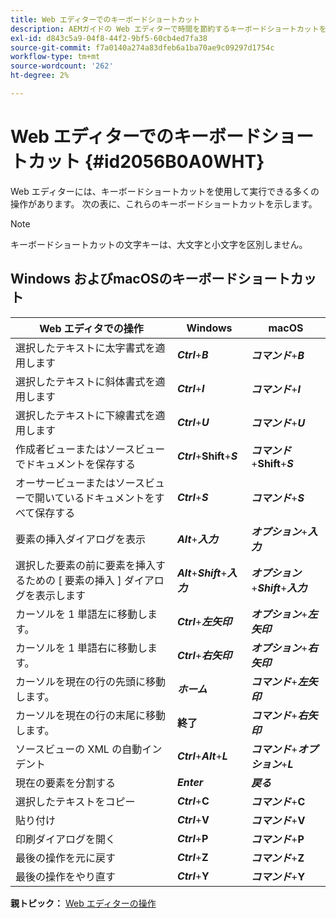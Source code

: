 ```yaml
---
title: Web エディターでのキーボードショートカット
description: AEMガイドの Web エディターで時間を節約するキーボードショートカットを確認できます。
exl-id: d843c5a9-04f8-44f2-9bf5-60cb4ed7fa38
source-git-commit: f7a0140a274a83dfeb6a1ba70ae9c09297d1754c
workflow-type: tm+mt
source-wordcount: '262'
ht-degree: 2%

---
```


# Web エディターでのキーボードショートカット {#id2056B0A0WHT}

Web エディターには、キーボードショートカットを使用して実行できる多くの操作があります。 次の表に、これらのキーボードショートカットを示します。

>[!NOTE]
>
> キーボードショートカットの文字キーは、大文字と小文字を区別しません。

## Windows およびmacOSのキーボードショートカット

| Web エディタでの操作 | Windows | macOS |
|-----------------------|-----------------|-----------------|
| 選択したテキストに太字書式を適用します | ***Ctrl***+***B*** | ***コマンド***+***B*** |
| 選択したテキストに斜体書式を適用します | ***Ctrl***+***I*** | ***コマンド***+***I*** |
| 選択したテキストに下線書式を適用します | ***Ctrl***+***U*** | ***コマンド***+***U*** |
| 作成者ビューまたはソースビューでドキュメントを保存する | ***Ctrl***+**Shift**+***S*** | ***コマンド***+**Shift**+***S*** |
| オーサービューまたはソースビューで開いているドキュメントをすべて保存する | ***Ctrl***+***S*** | ***コマンド***+***S*** |
| 要素の挿入ダイアログを表示 | ***Alt***+***入力*** | ***オプション***+***入力*** |
| 選択した要素の前に要素を挿入するための [ 要素の挿入 ] ダイアログを表示します | ***Alt***+***Shift***+***入力*** | ***オプション***+***Shift***+***入力*** |
| カーソルを 1 単語左に移動します。 | ***Ctrl***+***左矢印*** | ***オプション***+***左矢印*** |
| カーソルを 1 単語右に移動します。 | ***Ctrl***+***右矢印*** | ***オプション***+***右矢印*** |
| カーソルを現在の行の先頭に移動します。 | ***ホーム*** | ***コマンド***+***左矢印*** |
| カーソルを現在の行の末尾に移動します。 | **終了** | ***コマンド***+***右矢印*** |
| ソースビューの XML の自動インデント | ***Ctrl***+***Alt***+***L*** | ***コマンド***+***オプション***+***L*** |
| 現在の要素を分割する | ***Enter*** | ***戻る*** |
| 選択したテキストをコピー | ***Ctrl***+**C** | ***コマンド***+**C** |
| 貼り付け | ***Ctrl***+**V** | ***コマンド***+**V** |
| 印刷ダイアログを開く | ***Ctrl***+**P** | ***コマンド***+**P** |
| 最後の操作を元に戻す | ***Ctrl***+**Z** | ***コマンド***+**Z** |
| 最後の操作をやり直す | ***Ctrl***+**Y** | ***コマンド***+**Y** |

**親トピック：** [Web エディターの操作](web-editor.md)
